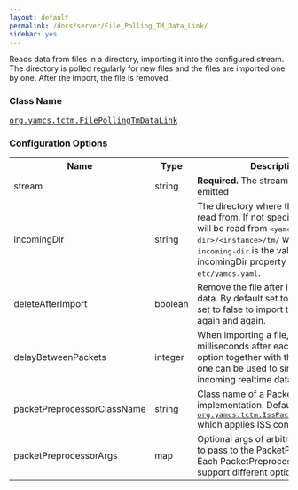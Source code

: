 ```yaml
---
layout: default
permalink: /docs/server/File_Polling_TM_Data_Link/
sidebar: yes
---
```


Reads data from files in a directory, importing it into the configured stream. The directory is polled regularly for new files and the files are imported one by one. After the import, the file is removed.

### Class Name
[<tt>org.yamcs.tctm.FilePollingTmDataLink</tt>](https://www.yamcs.org/yamcs/javadoc/org/yamcs/tctm/FilePollingTmDataLink.html)

### Configuration Options

<table class="inline">
  <tr>
    <th>Name</th>
    <th>Type</th>
    <th>Description</th>
  </tr>
  <tr>
    <td class="code">stream</td>
    <td class="code">string</td>
    <td><b>Required.</b> The stream where data is emitted</td>
  </tr>
  <tr>
    <td class="code">incomingDir</td>
    <td class="code">string</td>
    <td>
      The directory where the data will be read from. If not specified, the data will be read from <tt>&lt;yamcs-incoming-dir&gt;/&lt;instance&gt;/tm/</tt> where <tt>yamcs-incoming-dir</tt> is the value of the incomingDir property in <tt>etc/yamcs.yaml</tt>.
    </td>
  </tr>
  <tr>
    <td class="code">deleteAfterImport</td>
    <td class="code">boolean</td>
    <td>Remove the file after importing all the data. By default set to true, can be set to false to import the same data again and again.</td>
  </tr>
  <tr>
    <td class="code">delayBetweenPackets</td>
    <td class="code">integer</td>
    <td>When importing a file, wait this many milliseconds after each packet. This option together with the previous one can be used to simulate incoming realtime data.</td>
  </tr>
  <tr>
    <td class="code">packetPreprocessorClassName</td>
    <td class="code">string</td>
    <td>
      Class name of a <a href="https://www.yamcs.org/yamcs/javadoc/org/yamcs/tctm/PacketPreprocessor.html">PacketPreprocessor</a> implementation. Default is <a href="https://www.yamcs.org/yamcs/javadoc/org/yamcs/tctm/IssPacketPreprocessor.html"><tt>org.yamcs.tctm.IssPacketPreprocessor</tt></a> which applies ISS conventions.
    </td>
  </tr>
  <tr>
    <td class="code">packetPreprocessorArgs</td>
    <td class="code">map</td>
    <td>
      Optional args of arbitrary complexity to pass to the PacketPreprocessor. Each PacketPreprocessor may support different options.
    </td>
  </tr>
</table>
